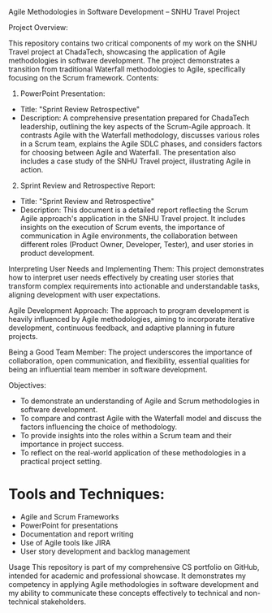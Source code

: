 Agile Methodologies in Software Development – SNHU Travel Project

Project Overview:

This repository contains two critical components of my work on the SNHU Travel project at ChadaTech, showcasing the application of Agile methodologies in software development. The project demonstrates a transition from traditional Waterfall methodologies to Agile, specifically focusing on the Scrum framework.
Contents:

1.	PowerPoint Presentation:
- Title: "Sprint Review Retrospective"
- Description: A comprehensive presentation prepared for ChadaTech leadership, outlining the key aspects of the Scrum-Agile approach. It contrasts Agile with the Waterfall methodology, discusses various roles in a Scrum team, explains the Agile SDLC phases, and considers factors for choosing between Agile and Waterfall. The presentation also includes a case study of the SNHU Travel project, illustrating Agile in action.

2.	Sprint Review and Retrospective Report:
- Title: "Sprint Review and Retrospective"
- Description: This document is a detailed report reflecting the Scrum Agile approach's application in the SNHU Travel project. It includes insights on the execution of Scrum events, the importance of communication in Agile environments, the collaboration between different roles (Product Owner, Developer, Tester), and user stories in product development.

Interpreting User Needs and Implementing Them:
This project demonstrates how to interpret user needs effectively by creating user stories that transform complex requirements into actionable and understandable tasks, aligning development with user expectations.

Agile Development Approach:
The approach to program development is heavily influenced by Agile methodologies, aiming to incorporate iterative development, continuous feedback, and adaptive planning in future projects.

Being a Good Team Member:
The project underscores the importance of collaboration, open communication, and flexibility, essential qualities for being an influential team member in software development.

Objectives:
- To demonstrate an understanding of Agile and Scrum methodologies in software development.
- To compare and contrast Agile with the Waterfall model and discuss the factors influencing the choice of methodology.
- To provide insights into the roles within a Scrum team and their importance in project success.
- To reflect on the real-world application of these methodologies in a practical project setting.


# Tools and Techniques:
- Agile and Scrum Frameworks
- PowerPoint for presentations
- Documentation and report writing
- Use of Agile tools like JIRA
- User story development and backlog management

Usage
This repository is part of my comprehensive CS portfolio on GitHub, intended for academic and professional showcase. It demonstrates my competency in applying Agile methodologies in software development and my ability to communicate these concepts effectively to technical and non-technical stakeholders.

